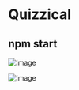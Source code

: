 # Quizzical

## npm start

![image](https://user-images.githubusercontent.com/114423987/222945063-0b0142b0-ea2a-4664-87e3-e265147f9cb0.png)


![image](https://user-images.githubusercontent.com/114423987/222945026-504fbe31-1c9d-4e16-9837-b206298c699d.png)
